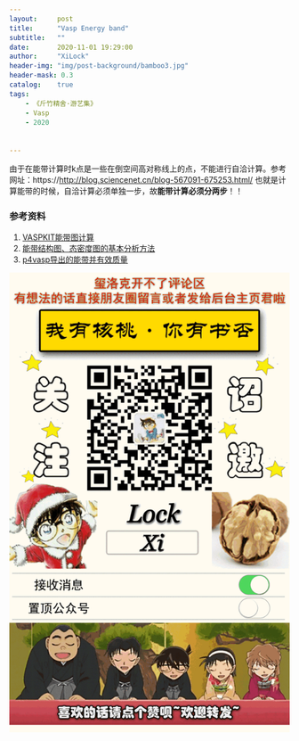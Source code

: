 ```yaml
---
layout:     post
title:      "Vasp Energy band"
subtitle:   ""
date:       2020-11-01 19:29:00
author:     "XiLock"
header-img: "img/post-background/bamboo3.jpg"
header-mask: 0.3
catalog:    true
tags:
    - 《斤竹精舍·游艺集》
    - Vasp
    - 2020


---
```


由于在能带计算时k点是一些在倒空间高对称线上的点，不能进行自洽计算。参考网址：https://http://blog.sciencenet.cn/blog-567091-675253.html/ 也就是计算能带的时候，自洽计算必须单独一步，故**能带计算必须分两步**！！


### 参考资料
1. [VASPKIT能带图计算](http://blog.wangruixing.cn/2019/07/11/band2/)
1. [能带结构图、态密度图的基本分析方法](https://mp.weixin.qq.com/s/VoDBASzV4-J706pZJZv2Ww)
1. [p4vasp导出的能带并有效质量](http://www.yidianzixun.com/article/0MDyRXuy)

![](/img/wc-tail.GIF)

